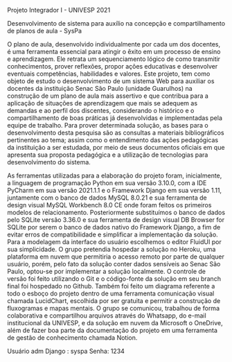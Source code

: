 Projeto Integrador I - UNIVESP 2021

Desenvolvimento de sistema para auxílio na concepção e compartilhamento de planos de aula - SysPa

O plano de aula, desenvolvido individualmente por cada um dos docentes, é uma ferramenta essencial para atingir o êxito em um processo de ensino e aprendizagem. Ele retrata um sequenciamento lógico de como transmitir conhecimentos, prover reflexões, propor ações educativas e desenvolver eventuais competências, habilidades e valores. Este projeto, tem como objeto de estudo o desenvolvimento de um sistema Web para auxiliar os docentes da instituição Senac São Paulo (unidade Guarulhos) na construção de um plano de aula mais assertivo e que contribua para a aplicação de situações de aprendizagem que mais se adequem as demandas e ao perfil dos discentes, considerando o histórico e o compartilhamento de boas práticas já desenvolvidas e implementadas pela equipe de trabalho. Para prover determinada solução, as bases para o desenvolvimento desta pesquisa são as consultas a materiais bibliográficos pertinentes ao tema; assim como o entendimento das ações pedagógicas da instituição a ser estudada, por meio de seus documentos oficiais em que apresenta sua proposta pedagógica e a utilização de tecnologias para desenvolvimento do sistema.

As ferramentas utilizadas para a elaboração do projeto foram, inicialmente, a linguagem de programação Python em sua versão 3.10.0, com a IDE PyCharm em sua versão 2021.1.1 e o Framework Django em sua versão 1.11, juntamente com o banco de dados MySQL 8.0.21 e sua ferramenta de design visual MySQL Workbench 8.0 CE onde foram feitos os primeiros modelos de relacionamento. Posteriormente substituímos o banco de dados pelo SQLite versão 3.36.0 e sua ferramenta de design visual DB Browser for SQLite por serem o banco de dados nativo do Framework Django, a fim de evitar erros de compatibilidade e simplificar a implementação da solução. Para a modelagem da interface do usuário escolhemos o editor FluidUI por sua simplicidade. O grupo pretendia hospedar a solução no Heroku, uma plataforma em nuvem que permitiria o acesso remoto por parte de qualquer usuário, porém, pelo fato da solução conter dados sensíveis ao Senac São Paulo, optou-se por implementar a solução localmente. O controle de versão foi feito utilizando o Git e o código-fonte da solução em seu branch final foi hospedado no Github. Também foi feito um diagrama referente a todo o esboço do projeto dentro de uma ferramenta comunicação visual chamada LucidChart, escolhida por ser gratuita e permitir a construção de fluxogramas e mapas mentais. O grupo se comunicou, trabalhou de forma colaborativa e compartilhou arquivos através do Whatsapp, do e-mail institucional da UNIVESP, e da solução em nuvem da Microsoft o OneDrive, além de fazer boa parte da documentação do projeto em uma ferramenta de gestão de conhecimento chamada Notion.

Usuário adm Django : syspa
Senha: 1234

